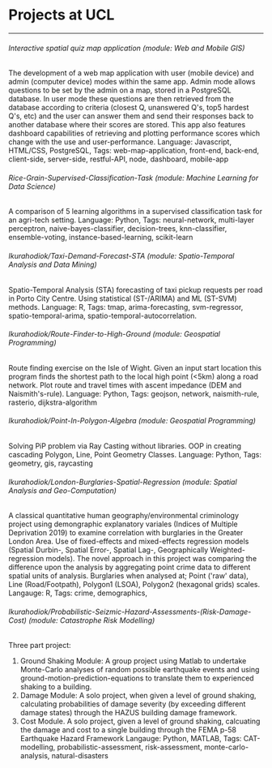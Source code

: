 # Projects at UCL
_________________
###### Interactive spatial quiz map application (module: Web and Mobile GIS)
The development of a web map application with user (mobile device) and admin (computer device) modes within the same app. Admin mode allows questions to be set by the admin on a map, stored in a PostgreSQL database. In user mode these questions are then retrieved from the database according to criteria (closest Q, unanswered Q's, top5 hardest Q's, etc) and the user can answer them and send their responses back to another database where their scores are stored. This app also features dashboard capabilities of retrieving and plotting performance scores which change with the use and user-performance. Language: Javascript, HTML/CSS, PostgreSQL, Tags: web-map-application, front-end, back-end, client-side, server-side, restful-API, node, dashboard, mobile-app



###### Rice-Grain-Supervised-Classification-Task (module: Machine Learning for Data Science)

A comparison of 5 learning algorithms in a supervised classification task for an agri-tech setting. 
Language: Python, Tags: neural-network, multi-layer perceptron, naive-bayes-classifier, decision-trees, knn-classifier, ensemble-voting, instance-based-learning, scikit-learn  

  
  
###### Ikurahodiok/Taxi-Demand-Forecast-STA (module: Spatio-Temporal Analysis and Data Mining)
  
Spatio-Temporal Analysis (STA) forecasting of taxi pickup requests per road in Porto City Centre. Using statistical (ST-/ARIMA) and ML (ST-SVM) methods. Language: R, Tags: tmap, arima-forecasting, svm-regressor, spatio-temporal-arima, spatio-temporal-autocorrelation.
  

  
###### Ikurahodiok/Route-Finder-to-High-Ground (module: Geospatial Programming)
  
Route finding exercise on the Isle of Wight. Given an input start location this program finds the shortest path to the local high point (<5km) along a road network. Plot route and travel times with ascent impedance (DEM and Naismith's-rule). Language: Python, Tags: geojson, network, naismith-rule, rasterio, dijkstra-algorithm
  
  
  
###### Ikurahodiok/Point-In-Polygon-Algebra   (module: Geospatial Programming)

Solving PiP problem via Ray Casting without libraries. OOP in creating cascading Polygon, Line, Point Geometry Classes. Language: Python, Tags: geometry, gis, raycasting

###### Ikurahodiok/London-Burglaries-Spatial-Regression   (module: Spatial Analysis and Geo-Computation)

A classical quantitative human geography/environmental criminology project using demongraphic explanatory variales (Indices of Multiple Deprivation 2019) to examine correlation with burglaries in the Greater London Area. Use of fixed-effects and mixed-effects regression models (Spatial Durbin-, Spatial Error-, Spatial Lag-, Geographically Weighted- regression models). The novel approach in this project was comparing the difference upon the analysis by aggregating point crime data to different spatial units of analysis. Burglaries when analysed at; Point ('raw' data), Line (Road/Footpath), Polygon1 (LSOA), Polygon2 (hexagonal grids) scales. Langauge: R, Tags: crime, demographics,


###### Ikurahodiok/Probabilistic-Seizmic-Hazard-Assessments-(Risk-Damage-Cost)   (module: Catastrophe Risk Modelling)

Three part project:
1) Ground Shaking Module: A group project using Matlab to undertake Monte-Carlo analyses of random possible earthquake events and using ground-motion-prediction-equations to translate them to experienced shaking to a building.
2) Damage Module: A solo project, when given a level of ground shaking, calculating probabilities of damage severity (by exceeding different damage states) through the HAZUS building damage framework.
3) Cost Module. A solo project, given a level of ground shaking, calcuating the damage and cost to a single building through the FEMA p-58 Earthquake Hazard Framework
Langauge: Python, MATLAB, Tags: CAT-modelling, probabilistic-assessment, risk-assessment, monte-carlo-analysis, natural-disasters





